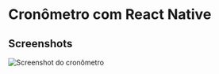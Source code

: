 # Cronômetro com React Native

## Screenshots

![Screenshot do cronômetro](./scr/assets/screenshot.jpeg)
